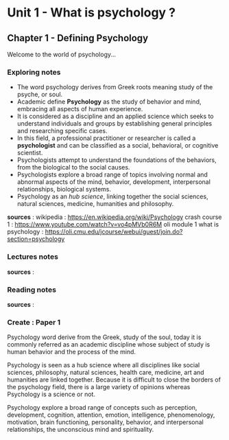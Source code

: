 # Unit 1 - What is psychology ?
## Chapter 1 - Defining Psychology

Welcome to the world of psychology...

### Exploring notes

* The word psychology derives from Greek roots meaning study of the psyche, or soul.
* Academic define **Psychology** as the study of behavior and mind, embracing all aspects of human experience.
* It is considered as a discipline and an applied science which seeks to understand individuals and groups by establishing general principles and researching specific cases.
* In this field, a professional practitioner or researcher is called a **psychologist** and can be classified as a social, behavioral, or cognitive scientist.
* Psychologists attempt to understand the foundations of the behaviors, from the biological to the social causes.
* Psychologists explore a broad range of topics involving normal and abnormal aspects of the mind, behavior, development, interpersonal relationships, biological systems.
* Psychology as an *hub science*, linking together the social sciences, natural sciences, medicine, humanities and philosophy. 

**sources** :
wikipedia : https://en.wikipedia.org/wiki/Psychology
crash course 1 : https://www.youtube.com/watch?v=vo4pMVb0R6M
oli module 1 what is psychology : https://oli.cmu.edu/jcourse/webui/guest/join.do?section=psychology


### Lectures notes

**sources** :

### Reading notes

**sources** :

### Create : Paper 1

Psychology word derive from the Greek, study of the soul, today it is commonly referred as an academic discipline whose subject of study is human behavior and the process of the mind.

Psychology is seen as a hub science where all disciplines like social sciences, philosophy, natural sciences, health care, medicine, art and humanities are linked together. Because it is difficult to close the borders of the psychology field, there is a large variety of opinions whereas Psychology is a science or not.

Psychology explore a broad range of concepts such as perception, development, cognition, attention, emotion, intelligence, phenomenology, motivation, brain functioning, personality, behavior, and interpersonal relationships, the unconscious mind and spirituality.
